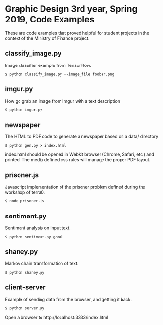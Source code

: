 # Graphic Design 3rd year, Spring 2019, Code Examples

These are code examples that proved helpful for student projects in the context of the Ministry of Finance project.

## classify_image.py

Image classifier example from TensorFlow.

    $ python classify_image.py --image_file foobar.png

## imgur.py

How go grab an image from Imgur with a text description

    $ python imgur.py

## newspaper

The HTML to PDF code to generate a newspaper based on a data/ directory

    $ python gen.py > index.html

index.html should be opened in Webkit browser (Chrome, Safari, etc.) and printed.  The media defined css rules will manage the proper PDF layout.

## prisoner.js

Javascript implementation of the prisoner problem defined during the workshop of terra0.

    $ node prisoner.js

## sentiment.py

Sentiment analysis on input text.

    $ python sentiment.py good

## shaney.py

Markov chain transformation of text.

    $ python shaney.py

## client-server 

Example of sending data from the browser, and getting it back.

    $ python server.py

Open a browser to http://localhost:3333/index.html 

